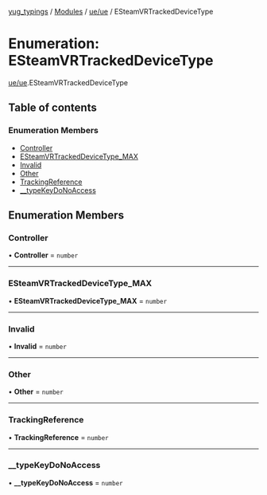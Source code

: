 [yug_typings](../README.md) / [Modules](../modules.md) / [ue/ue](../modules/ue_ue.md) / ESteamVRTrackedDeviceType

# Enumeration: ESteamVRTrackedDeviceType

[ue/ue](../modules/ue_ue.md).ESteamVRTrackedDeviceType

## Table of contents

### Enumeration Members

- [Controller](ue_ue.ESteamVRTrackedDeviceType.md#controller)
- [ESteamVRTrackedDeviceType\_MAX](ue_ue.ESteamVRTrackedDeviceType.md#esteamvrtrackeddevicetype_max)
- [Invalid](ue_ue.ESteamVRTrackedDeviceType.md#invalid)
- [Other](ue_ue.ESteamVRTrackedDeviceType.md#other)
- [TrackingReference](ue_ue.ESteamVRTrackedDeviceType.md#trackingreference)
- [\_\_typeKeyDoNoAccess](ue_ue.ESteamVRTrackedDeviceType.md#__typekeydonoaccess)

## Enumeration Members

### Controller

• **Controller** = `number`

___

### ESteamVRTrackedDeviceType\_MAX

• **ESteamVRTrackedDeviceType\_MAX** = `number`

___

### Invalid

• **Invalid** = `number`

___

### Other

• **Other** = `number`

___

### TrackingReference

• **TrackingReference** = `number`

___

### \_\_typeKeyDoNoAccess

• **\_\_typeKeyDoNoAccess** = `number`

